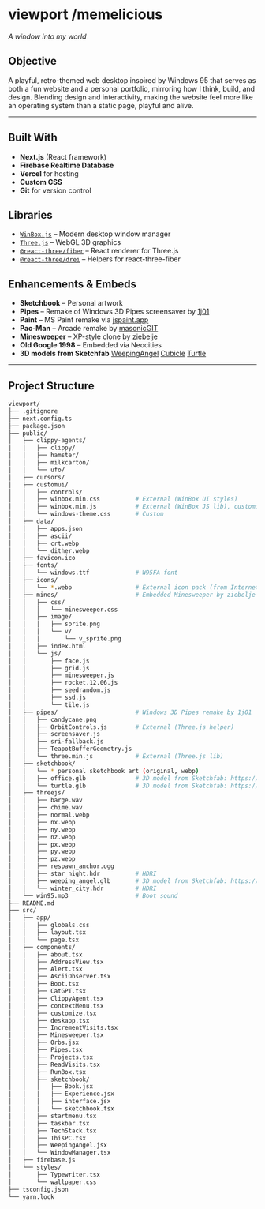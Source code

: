 # **viewport** /memelicious  
*A window into my world*  

##  Objective  
A playful, retro-themed web desktop inspired by Windows 95 that serves as both a fun website and a personal portfolio, mirroring how I think, build, and design.
Blending design and interactivity, making the website feel more like an operating system than a static page, playful and alive.

---

## Built With  
- **Next.js** (React framework)
- **Firebase Realtime Database** 
- **Vercel** for hosting
- **Custom CSS**
- **Git** for version control  


## Libraries  
- [`WinBox.js`](https://nextapps-de.github.io/winbox/) – Modern desktop window manager  
- [`Three.js`](https://threejs.org/) – WebGL 3D graphics  
- [`@react-three/fiber`](https://docs.pmnd.rs/react-three-fiber/) – React renderer for Three.js  
- [`@react-three/drei`](https://docs.pmnd.rs/drei/) – Helpers for react-three-fiber  


## Enhancements & Embeds  
- **Sketchbook** – Personal artwork  
- **Pipes** – Remake of Windows 3D Pipes screensaver by [1j01](https://github.com/1j01)  
- **Paint** – MS Paint remake via [jspaint.app](https://jspaint.app)  
- **Pac-Man** – Arcade remake by [masonicGIT](https://github.com/masonicGIT)  
- **Minesweeper** – XP-style clone by [ziebelje](https://github.com/ziebelje)  
- **Old Google 1998** – Embedded via Neocities  
- **3D models from Sketchfab**
        [WeepingAngel](https://skfb.ly/pnPxB)
        [Cubicle](https://skfb.ly/prP6R)
        [Turtle](https://skfb.ly/pwXMA)
                    

---

## Project Structure
```bash
viewport/
├── .gitignore
├── next.config.ts
├── package.json
├── public/
│   ├── clippy-agents/
│   │   ├── clippy/
│   │   ├── hamster/
│   │   ├── milkcarton/
│   │   └── ufo/
│   ├── cursors/
│   ├── customui/
│   │   ├── controls/
│   │   ├── winbox.min.css          # External (WinBox UI styles)
│   │   ├── winbox.min.js           # External (WinBox JS lib), customized
│   │   └── windows-theme.css       # Custom
│   ├── data/
│   │   ├── apps.json
│   │   ├── ascii/
│   │   ├── crt.webp
│   │   └── dither.webp
│   ├── favicon.ico
│   ├── fonts/
│   │   └── windows.ttf             # W95FA font
│   ├── icons/
│   │   └── *.webp                  # External icon pack (from Internet Archive)
│   ├── mines/                      # Embedded Minesweeper by ziebelje
│   │   ├── css/
│   │   │   └── minesweeper.css
│   │   ├── image/
│   │   │   ├── sprite.png
│   │   │   └── v/
│   │   │       └── v_sprite.png
│   │   ├── index.html
│   │   └── js/
│   │       ├── face.js
│   │       ├── grid.js
│   │       ├── minesweeper.js
│   │       ├── rocket.12.06.js
│   │       ├── seedrandom.js
│   │       ├── ssd.js
│   │       └── tile.js
│   ├── pipes/                      # Windows 3D Pipes remake by 1j01
│   │   ├── candycane.png
│   │   ├── OrbitControls.js        # External (Three.js helper)
│   │   ├── screensaver.js
│   │   ├── sri-fallback.js
│   │   ├── TeapotBufferGeometry.js
│   │   └── three.min.js            # External (Three.js lib)
│   ├── sketchbook/
│   │   └── * personal sketchbook art (original, webp)
│   │   ├── office.glb              # 3D model from Sketchfab: https://skfb.ly/prP6R
│   │   └── turtle.glb              # 3D model from Sketchfab: https://skfb.ly/pwXMA
│   ├── threejs/
│   │   ├── barge.wav
│   │   ├── chime.wav
│   │   ├── normal.webp
│   │   ├── nx.webp
│   │   ├── ny.webp
│   │   ├── nz.webp
│   │   ├── px.webp
│   │   ├── py.webp
│   │   ├── pz.webp
│   │   ├── respawn_anchor.ogg
│   │   ├── star_night.hdr          # HDRI
│   │   ├── weeping_angel.glb       # 3D model from Sketchfab: https://skfb.ly/pnPxB
│   │   └── winter_city.hdr         # HDRI
│   └── win95.mp3                   # Boot sound
├── README.md
├── src/
│   ├── app/
│   │   ├── globals.css
│   │   ├── layout.tsx
│   │   └── page.tsx
│   ├── components/
│   │   ├── about.tsx
│   │   ├── AddressView.tsx
│   │   ├── Alert.tsx
│   │   ├── AsciiObserver.tsx
│   │   ├── Boot.tsx
│   │   ├── CatGPT.tsx
│   │   ├── ClippyAgent.tsx
│   │   ├── contextMenu.tsx
│   │   ├── customize.tsx
│   │   ├── deskapp.tsx
│   │   ├── IncrementVisits.tsx
│   │   ├── Minesweeper.tsx
│   │   ├── Orbs.jsx
│   │   ├── Pipes.tsx
│   │   ├── Projects.tsx
│   │   ├── ReadVisits.tsx
│   │   ├── RunBox.tsx
│   │   ├── sketchbook/
│   │   │   ├── Book.jsx
│   │   │   ├── Experience.jsx
│   │   │   ├── interface.jsx
│   │   │   └── sketchbook.tsx
│   │   ├── startmenu.tsx
│   │   ├── taskbar.tsx
│   │   ├── TechStack.tsx
│   │   ├── ThisPC.tsx
│   │   ├── WeepingAngel.jsx
│   │   └── WindowManager.tsx
│   ├── firebase.js
│   └── styles/
│       ├── Typewriter.tsx
│       └── wallpaper.css
├── tsconfig.json
└── yarn.lock


